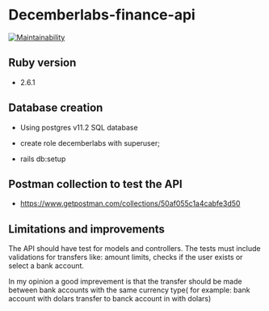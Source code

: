 # Decemberlabs-finance-api

[![Maintainability](https://api.codeclimate.com/v1/badges/a650eaf8d956f34792ca/maintainability)](https://codeclimate.com/github/lucdelrio/decemberlabs-finance-api/maintainability)

## Ruby version

* 2.6.1

## Database creation

   * Using postgres v11.2 SQL database
    
   * create role decemberlabs with superuser;

   * rails db:setup

## Postman collection to test the API

   * https://www.getpostman.com/collections/50af055c1a4cabfe3d50

## Limitations and improvements

The API should have test for models and controllers.
The tests must include validations for transfers like: amount limits, checks if the user exists or select a bank account.

In my opinion a good imprevement is that the transfer should be made between bank accounts with the same currency type( for example: bank account with dolars transfer to banck account in with dolars)
